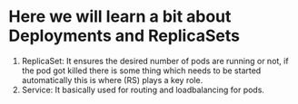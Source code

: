# Here we will learn a bit about Deployments and ReplicaSets

1) ReplicaSet: It ensures the desired number of pods are running or not, if the pod got killed there is some thing which 
   needs to be started automatically this is where (RS) plays a key role.
2) Service: It basically used for routing and loadbalancing for pods.
